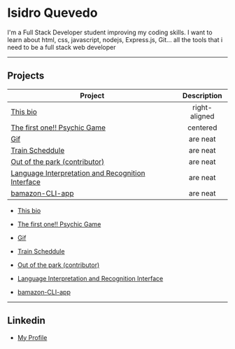# Isidro Quevedo
I'm a Full Stack Developer student improving my coding skills. I want to learn about html, css, javascript, nodejs, Express.js, Git... all the tools that i need to be a full stack web developer

____

## Projects

| Project       | Description   |
| ------------- |:-------------:|
| [This bio](https://iquevedom.github.io/My_Bio/)     | right-aligned |
| [The first one!! Psychic Game](https://iquevedom.github.io/Psychic-Game/)      | centered      |
| [Gif](https://iquevedom.github.io/Giphy_API/) | are neat      |
| [Train Scheddule](https://iquevedom.github.io/train_scheduler_assignment/)| are neat      |
| [Out of the park (contributor)](https://github.com/irishjedi77/Parking) | are neat      |
| [Language Interpretation and Recognition Interface](https://github.com/iquevedom/liri-node-app) | are neat      |
| [bamazon-CLI-app](https://github.com/iquevedom/bamazon-CLI-app) | are neat      |


* [This bio](https://iquevedom.github.io/My_Bio/)

* [The first one!! Psychic Game](https://iquevedom.github.io/Psychic-Game/)
* [Gif](https://iquevedom.github.io/Giphy_API/)
* [Train Scheddule](https://iquevedom.github.io/train_scheduler_assignment/)
* [Out of the park (contributor)](https://github.com/irishjedi77/Parking)
* [Language Interpretation and Recognition Interface](https://github.com/iquevedom/liri-node-app)
* [bamazon-CLI-app](https://github.com/iquevedom/bamazon-CLI-app)

____

## Linkedin

* [My Profile](https://www.linkedin.com/in/isidro-quevedo/)